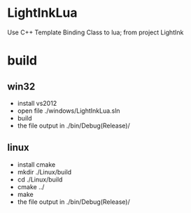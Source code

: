 # LightInkLua
Use C++ Template Binding Class to lua; from project LightInk


# build


## win32

* install vs2012
* open file ./windows/LightInkLua.sln
* build
* the file output in ./bin/Debug(Release)/

## linux

* install cmake
* mkdir ./Linux/build
* cd ./Linux/build
* cmake ../
* make
* the file output in ./bin/Debug(Release)/